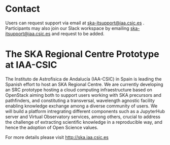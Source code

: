 # Contact

Users can request support via email at ska-itsupport@iaa.csic.es . Participants may also join our Slack workspace by emailing ska-itsupport@iaa.csic.es and request to be added.  


# The SKA Regional Centre Prototype at IAA-CSIC 

The Instituto de Astrofísica de Andalucía (IAA-CSIC) in Spain is leading the Spanish effort to host an SKA Regional Centre. We are currently developing an SRC prototype hosting a cloud computing infraestructure based on OpenStack aiming both to support users working with SKA precursors and pathfinders, and constituting a transversal, wavelength agnostic facility enabling knowledge exchange among a diverse community of users. We will build a platform intregrating different components such as a JupyterHub server and Virtual Observatory services, among others, crucial to address the challenge of extracting scientific knowledge in a reproducible way, and hence the adoption of Open Science values.  

For more details please visit http://ska.iaa.csic.es 
